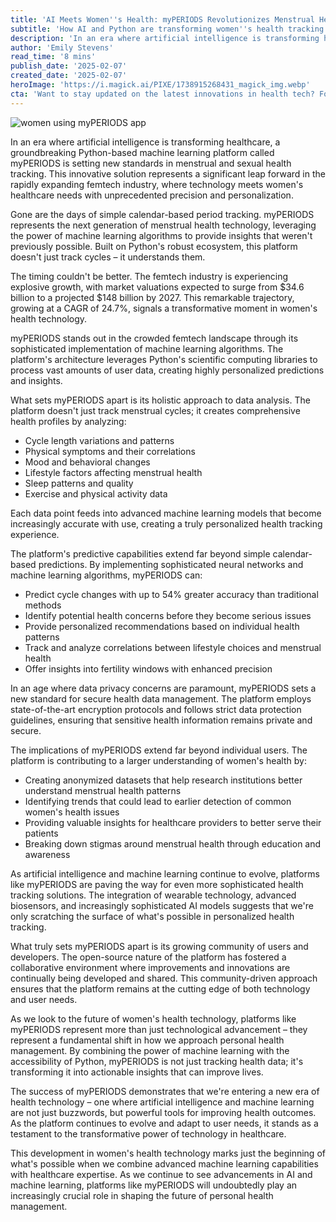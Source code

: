 ```yaml
---
title: 'AI Meets Women''s Health: myPERIODS Revolutionizes Menstrual Health Tracking with Machine Learning'
subtitle: 'How AI and Python are transforming women''s health tracking'
description: 'In an era where artificial intelligence is transforming healthcare, a groundbreaking Python-based machine learning platform called myPERIODS is setting new standards in menstrual and sexual health tracking. This innovative solution represents a significant leap forward in the rapidly expanding femtech industry, where technology meets women''s healthcare needs with unprecedented precision and personalization.'
author: 'Emily Stevens'
read_time: '8 mins'
publish_date: '2025-02-07'
created_date: '2025-02-07'
heroImage: 'https://i.magick.ai/PIXE/1738915268431_magick_img.webp'
cta: 'Want to stay updated on the latest innovations in health tech? Follow us on LinkedIn for more insights into how AI is revolutionizing healthcare and improving lives!'
---
```


![women using myPERIODS app](https://i.magick.ai/PIXE/1738915268435_magick_img.webp)

In an era where artificial intelligence is transforming healthcare, a groundbreaking Python-based machine learning platform called myPERIODS is setting new standards in menstrual and sexual health tracking. This innovative solution represents a significant leap forward in the rapidly expanding femtech industry, where technology meets women's healthcare needs with unprecedented precision and personalization.

Gone are the days of simple calendar-based period tracking. myPERIODS represents the next generation of menstrual health technology, leveraging the power of machine learning algorithms to provide insights that weren't previously possible. Built on Python's robust ecosystem, this platform doesn't just track cycles – it understands them.

The timing couldn't be better. The femtech industry is experiencing explosive growth, with market valuations expected to surge from $34.6 billion to a projected $148 billion by 2027. This remarkable trajectory, growing at a CAGR of 24.7%, signals a transformative moment in women's health technology.

myPERIODS stands out in the crowded femtech landscape through its sophisticated implementation of machine learning algorithms. The platform's architecture leverages Python's scientific computing libraries to process vast amounts of user data, creating highly personalized predictions and insights.

What sets myPERIODS apart is its holistic approach to data analysis. The platform doesn't just track menstrual cycles; it creates comprehensive health profiles by analyzing:

- Cycle length variations and patterns
- Physical symptoms and their correlations
- Mood and behavioral changes
- Lifestyle factors affecting menstrual health
- Sleep patterns and quality
- Exercise and physical activity data

Each data point feeds into advanced machine learning models that become increasingly accurate with use, creating a truly personalized health tracking experience.

The platform's predictive capabilities extend far beyond simple calendar-based predictions. By implementing sophisticated neural networks and machine learning algorithms, myPERIODS can:

- Predict cycle changes with up to 54% greater accuracy than traditional methods
- Identify potential health concerns before they become serious issues
- Provide personalized recommendations based on individual health patterns
- Track and analyze correlations between lifestyle choices and menstrual health
- Offer insights into fertility windows with enhanced precision

In an age where data privacy concerns are paramount, myPERIODS sets a new standard for secure health data management. The platform employs state-of-the-art encryption protocols and follows strict data protection guidelines, ensuring that sensitive health information remains private and secure.

The implications of myPERIODS extend far beyond individual users. The platform is contributing to a larger understanding of women's health by:

- Creating anonymized datasets that help research institutions better understand menstrual health patterns
- Identifying trends that could lead to earlier detection of common women's health issues
- Providing valuable insights for healthcare providers to better serve their patients
- Breaking down stigmas around menstrual health through education and awareness

As artificial intelligence and machine learning continue to evolve, platforms like myPERIODS are paving the way for even more sophisticated health tracking solutions. The integration of wearable technology, advanced biosensors, and increasingly sophisticated AI models suggests that we're only scratching the surface of what's possible in personalized health tracking.

What truly sets myPERIODS apart is its growing community of users and developers. The open-source nature of the platform has fostered a collaborative environment where improvements and innovations are continually being developed and shared. This community-driven approach ensures that the platform remains at the cutting edge of both technology and user needs.

As we look to the future of women's health technology, platforms like myPERIODS represent more than just technological advancement – they represent a fundamental shift in how we approach personal health management. By combining the power of machine learning with the accessibility of Python, myPERIODS is not just tracking health data; it's transforming it into actionable insights that can improve lives.

The success of myPERIODS demonstrates that we're entering a new era of health technology – one where artificial intelligence and machine learning are not just buzzwords, but powerful tools for improving health outcomes. As the platform continues to evolve and adapt to user needs, it stands as a testament to the transformative power of technology in healthcare.

This development in women's health technology marks just the beginning of what's possible when we combine advanced machine learning capabilities with healthcare expertise. As we continue to see advancements in AI and machine learning, platforms like myPERIODS will undoubtedly play an increasingly crucial role in shaping the future of personal health management.
